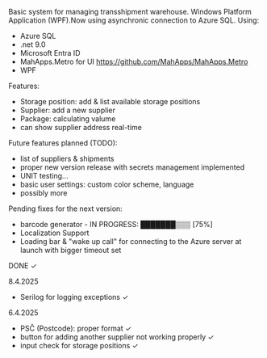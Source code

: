 Basic system for managing transshipment warehouse. Windows Platform Application (WPF).Now using asynchronic connection to Azure SQL.
Using: 
  - Azure SQL
  - .net 9.0
  - Microsoft Entra ID
  - MahApps.Metro for UI https://github.com/MahApps/MahApps.Metro
  - WPF

Features:
  - Storage position: add & list available storage positions
  - Supplier: add a new supplier
  - Package: calculating valume
  - can show supplier address real-time
    
Future features planned (TODO):
  - list of suppliers & shipments
  - proper new version release with secrets management implemented 
  - UNIT testing...
  - basic user settings: custom color scheme, language
  - possibly more

Pending fixes for the next version: 
  - barcode generator - IN PROGRESS: ███████▒▒▒ [75%]
  - Localization Support
  - Loading bar & "wake up call" for connecting to the Azure server at launch with bigger timeout set
    
DONE ✓

8.4.2025
  - Serilog for logging exceptions ✓

6.4.2025 
  - PSČ (Postcode): proper format ✓
  - button for adding another supplier not working properly ✓
  - input check for storage positions ✓
